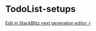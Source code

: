 # TodoList-setups

[Edit in StackBlitz next generation editor ⚡️](https://stackblitz.com/~/github.com/cferomero/TodoList-setups)